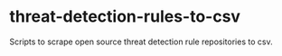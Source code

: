 # threat-detection-rules-to-csv
Scripts to scrape open source threat detection rule repositories to csv.
